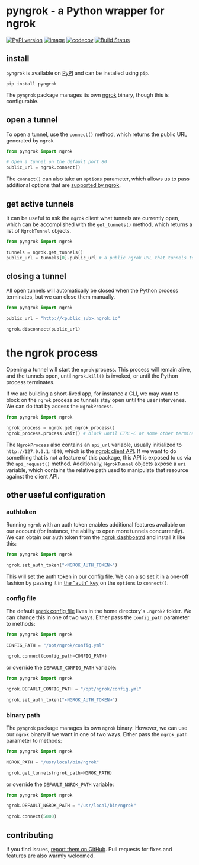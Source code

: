 # pyngrok - a Python wrapper for ngrok

[![PyPI version](https://badge.fury.io/py/pyngrok.svg)](https://badge.fury.io/py/pyngrok)
[![image](https://img.shields.io/pypi/pyversions/pyngrok.svg)](https://pypi.org/project/pyngrok/)
[![codecov](https://codecov.io/gh/alexdlaird/pyngrok/branch/master/graph/badge.svg)](https://codecov.io/gh/alexdlaird/pyngrok)
[![Build Status](https://travis-ci.org/alexdlaird/pyngrok.svg?branch=master)](https://travis-ci.org/alexdlaird/pyngrok)

## install

`pyngrok` is available on [PyPI](https://pypi.org/project/pyngrok/) and can be installed
using `pip`.

```
pip install pyngrok
```

The `pyngrok` package manages its own [ngrok](https://ngrok.com/) binary, though this is
configurable.

## open a tunnel

To open a tunnel, use the `connect()` method, which returns the public URL generated by `ngrok`.

```python
from pyngrok import ngrok

# Open a tunnel on the default port 80
public_url = ngrok.connect()
```

The `connect()` can also take an `options` parameter, which allows us to pass additional options
that are [supported by ngrok](https://ngrok.com/docs#tunnel-definitions).

## get active tunnels

It can be useful to ask the `ngrok` client what tunnels are currently open, which can be
accomplished with the `get_tunnels()` method, which returns a list of `NgrokTunnel` objects.

```python
from pyngrok import ngrok

tunnels = ngrok.get_tunnels()
public_url = tunnels[0].public_url # a public ngrok URL that tunnels to port 80 (ex. http://<public_sub>.ngrok.io)
```

## closing a tunnel

All open tunnels will automatically be closed when the Python process terminates, but we can
close them manually.

```python
from pyngrok import ngrok

public_url = "http://<public_sub>.ngrok.io"

ngrok.disconnect(public_url)
```

# the ngrok process

Opening a tunnel will start the `ngrok` process. This process will remain alive, and the tunnels
open, until `ngrok.kill()` is invoked, or until the Python process terminates.

If we are building a short-lived app, for instance a CLI, we may want to block on the `ngrok`
process so tunnels stay open until the user intervenes. We can do that by access the `NgrokProcess`.

```python
from pyngrok import ngrok

ngrok_process = ngrok.get_ngrok_process()
ngrok_process.process.wait() # block until CTRL-C or some other terminating event
```

The `NgrokProcess` also contains an `api_url` variable, usually initialized to
`http://127.0.0.1:4040`, which is the [ngrok client API](https://ngrok.com/docs#client-api). If we
want to do something that is not a feature of this package, this API is exposed to us via the
`api_request()` method. Additionally, `NgrokTunnel` objects axpose a `uri` variable, which contains
the relative path used to manipulate that resource against the client API.

## other useful configuration

### authtoken

Running `ngrok` with an auth token enables additional features available on our account (for
instance, the ability to open more tunnels concurrently). We can obtain our auth token from
the [ngrok dashboatrd](https://dashboard.ngrok.com) and install it like this:

```python
from pyngrok import ngrok

ngrok.set_auth_token("<NGROK_AUTH_TOKEN>")
```

This will set the auth token in our config file. We can also set it in a one-off fashion by
passing it in [the "auth" key](https://ngrok.com/docs#tunnel-definitions) on the `options`
to `connect()`.

### config file

The default [`ngrok` config file](https://ngrok.com/docs#config) lives in the home
directory's `.ngrok2` folder. We can change this in one of two ways. Either pass the
`config_path` parameter to methods:

```python
from pyngrok import ngrok

CONFIG_PATH = "/opt/ngrok/config.yml"

ngrok.connect(config_path=CONFIG_PATH)
```

or override the `DEFAULT_CONFIG_PATH` variable:

```python
from pyngrok import ngrok

ngrok.DEFAULT_CONFIG_PATH = "/opt/ngrok/config.yml"

ngrok.set_auth_token("<NGROK_AUTH_TOKEN>")
```

### binary path

The `pyngrok` package manages its own `ngrok` binary. However, we can use our `ngrok` binary if we
want in one of two ways.  Either pass the `ngrok_path` parameter to methods:

```python
from pyngrok import ngrok

NGROK_PATH = "/usr/local/bin/ngrok"

ngrok.get_tunnels(ngrok_path=NGROK_PATH)
```

or override the `DEFAULT_NGROK_PATH` variable:

```python
from pyngrok import ngrok

ngrok.DEFAULT_NGROK_PATH = "/usr/local/bin/ngrok"

ngrok.connect(5000)
```

## contributing

If you find issues, [report them on GitHub](https://github.com/alexdlaird/pyngrok/issues). Pull
requests for fixes and features are also warmly welcomed.
